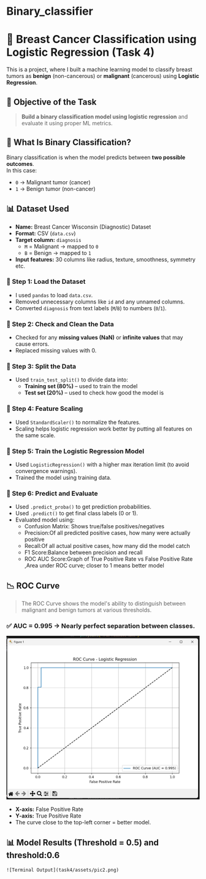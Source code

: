 # Binary_classifier
# 🎯 Breast Cancer Classification using Logistic Regression (Task 4)
This is a project, where I built a machine learning model to classify breast tumors as **benign** (non-cancerous) or **malignant** (cancerous) using **Logistic Regression**.
## 📌 Objective of the Task
> **Build a binary classification model using logistic regression** and evaluate it using proper ML metrics.

## 🧠 What Is Binary Classification?
Binary classification is when the model predicts between **two possible outcomes**.  
In this case:
- `0` → Malignant tumor (cancer)
- `1` → Benign tumor (non-cancer)

## 📊 Dataset Used
- **Name:** Breast Cancer Wisconsin (Diagnostic) Dataset
- **Format:** CSV (`data.csv`)
- **Target column:** `diagnosis`
  - `M` = Malignant → mapped to `0`
  - `B` = Benign → mapped to `1`
- **Input features:** 30 columns like radius, texture, smoothness, symmetry etc.
### 🔹 Step 1: Load the Dataset
- I used `pandas` to load `data.csv`.
- Removed unnecessary columns like `id` and any unnamed columns.
- Converted `diagnosis` from text labels (`M`/`B`) to numbers (`0`/`1`).

### 🔹 Step 2: Check and Clean the Data
- Checked for any **missing values (NaN)** or **infinite values** that may cause errors.
- Replaced missing values with 0.

### 🔹 Step 3: Split the Data
- Used `train_test_split()` to divide data into:
  - **Training set (80%)** – used to train the model
  - **Test set (20%)** – used to check how good the model is

### 🔹 Step 4: Feature Scaling
- Used `StandardScaler()` to normalize the features.
- Scaling helps logistic regression work better by putting all features on the same scale.

### 🔹 Step 5: Train the Logistic Regression Model
- Used `LogisticRegression()` with a higher max iteration limit (to avoid convergence warnings).
- Trained the model using training data.

### 🔹 Step 6: Predict and Evaluate
- Used `.predict_proba()` to get prediction probabilities.
- Used `.predict()` to get final class labels (0 or 1).
- Evaluated model using:
  - Confusion Matrix: Shows true/false positives/negatives
  - Precision:Of all predicted positive cases, how many were actually positive
  - Recall:Of all actual positive cases, how many did the model catch
  - F1 Score:Balance between precision and recall
  - ROC AUC Score:Graph of True Positive Rate vs False Positive Rate ,Area under ROC curve; closer to 1 means better model 

## 📉 ROC Curve

> The ROC Curve shows the model's ability to distinguish between malignant and benign tumors at various thresholds.
### ✅ AUC = 0.995 → Nearly perfect separation between classes.

![ROC Curve](task4/assets/pic1.png)

- **X-axis:** False Positive Rate
- **Y-axis:** True Positive Rate
- The curve close to the top-left corner = better model.
## 📊 Model Results (Threshold = 0.5) and threshold:0.6
    ![Terminal Output](task4/assets/pic2.png)
    

